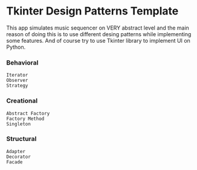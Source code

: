 # Tkinter Design Patterns Template

This app simulates music sequencer on VERY abstract level and the main reason of doing this is to use different desing patterns while implementing some features. And of course try to use Tkinter library to implement UI on Python.

### Behavioral 
```
Iterator
Observer
Strategy
```

### Creational
```
Abstract Factory
Factory Method
Singleton
```

### Structural
```
Adapter
Decorator
Facade
```
